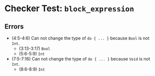 # Checker Test: `block_expression`

## Errors
- (4:5-4:6) Can not change the type of `do { ... }` because `Bool` is not `Int`.
  - (3:13-3:17) `Bool`
  - (5:6-5:9) `Int`
- (7:5-7:16) Can not change the type of `do { ... }` because `Void` is not `Int`.
  - (8:6-8:9) `Int`
